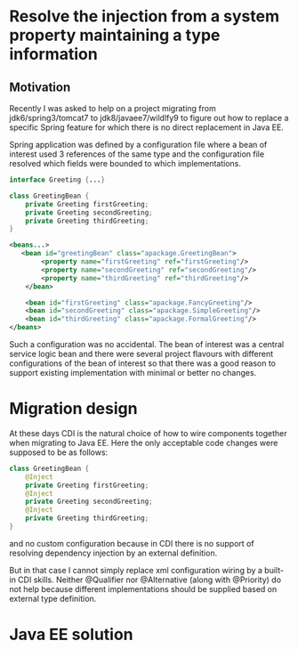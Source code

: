 Resolve the injection from a system property maintaining a type information
===========================================================================
## Motivation
Recently I was asked to help on a project migrating from jdk6/spring3/tomcat7 to jdk8/javaee7/wildlfy9
to figure out how to replace a specific Spring feature for which there is no direct replacement in Java EE.

Spring application was defined by a configuration file where a bean of interest used 3 references of the same
type and the configuration file resolved which fields were bounded to which implementations.

```java
interface Greeting {...}

class GreetingBean {
    private Greeting firstGreeting;
    private Greeting secondGreeting;
    private Greeting thirdGreeting;
}
```

```xml
<beans...>
   <bean id="greetingBean" class="apackage.GreetingBean">
        <property name="firstGreeting" ref="firstGreeting"/>
        <property name="secondGreeting" ref="secondGreeting"/>
        <property name="thirdGreeting" ref="thirdGreeting"/>
    </bean>

    <bean id="firstGreeting" class="apackage.FancyGreeting"/>
    <bean id="secondGreeting" class="apackage.SimpleGreeting"/>
    <bean id="thirdGreeting" class="apackage.FormalGreeting"/>
</beans>
```

Such a configuration was no accidental. The bean of interest was a central service logic bean and there were
several project flavours with different configurations of the bean of interest so that there was a good reason
to support existing implementation with minimal or better no changes.

# Migration design
At these days CDI is the natural choice of how to wire components together when migrating to Java EE.
Here the only acceptable code changes were supposed to be as follows:
```java
class GreetingBean {
    @Inject
    private Greeting firstGreeting;
    @Inject
    private Greeting secondGreeting;
    @Inject
    private Greeting thirdGreeting;
}
```
and no custom configuration because in CDI there is no support of resolving dependency injection
by an external definition.

But in that case I cannot simply replace xml configuration wiring by a built-in CDI skills.
Neither @Qualifier nor @Alternative (along with @Priority) do not help because different implementations
should be supplied based on external type definition.

# Java EE solution
